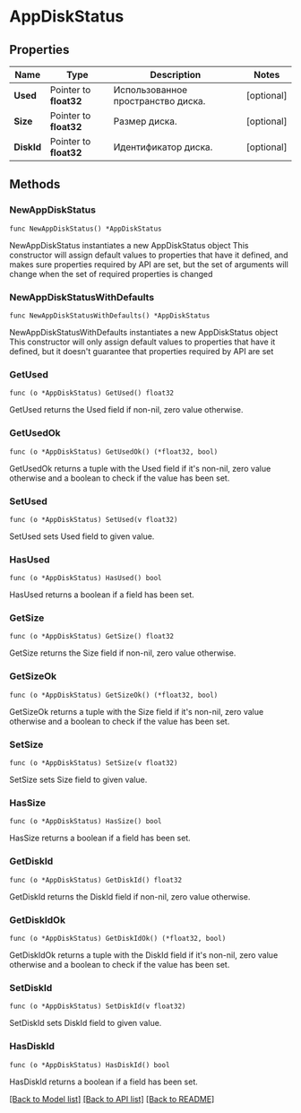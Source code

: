 # AppDiskStatus

## Properties

Name | Type | Description | Notes
------------ | ------------- | ------------- | -------------
**Used** | Pointer to **float32** | Использованное пространство диска. | [optional] 
**Size** | Pointer to **float32** | Размер диска. | [optional] 
**DiskId** | Pointer to **float32** | Идентификатор диска. | [optional] 

## Methods

### NewAppDiskStatus

`func NewAppDiskStatus() *AppDiskStatus`

NewAppDiskStatus instantiates a new AppDiskStatus object
This constructor will assign default values to properties that have it defined,
and makes sure properties required by API are set, but the set of arguments
will change when the set of required properties is changed

### NewAppDiskStatusWithDefaults

`func NewAppDiskStatusWithDefaults() *AppDiskStatus`

NewAppDiskStatusWithDefaults instantiates a new AppDiskStatus object
This constructor will only assign default values to properties that have it defined,
but it doesn't guarantee that properties required by API are set

### GetUsed

`func (o *AppDiskStatus) GetUsed() float32`

GetUsed returns the Used field if non-nil, zero value otherwise.

### GetUsedOk

`func (o *AppDiskStatus) GetUsedOk() (*float32, bool)`

GetUsedOk returns a tuple with the Used field if it's non-nil, zero value otherwise
and a boolean to check if the value has been set.

### SetUsed

`func (o *AppDiskStatus) SetUsed(v float32)`

SetUsed sets Used field to given value.

### HasUsed

`func (o *AppDiskStatus) HasUsed() bool`

HasUsed returns a boolean if a field has been set.

### GetSize

`func (o *AppDiskStatus) GetSize() float32`

GetSize returns the Size field if non-nil, zero value otherwise.

### GetSizeOk

`func (o *AppDiskStatus) GetSizeOk() (*float32, bool)`

GetSizeOk returns a tuple with the Size field if it's non-nil, zero value otherwise
and a boolean to check if the value has been set.

### SetSize

`func (o *AppDiskStatus) SetSize(v float32)`

SetSize sets Size field to given value.

### HasSize

`func (o *AppDiskStatus) HasSize() bool`

HasSize returns a boolean if a field has been set.

### GetDiskId

`func (o *AppDiskStatus) GetDiskId() float32`

GetDiskId returns the DiskId field if non-nil, zero value otherwise.

### GetDiskIdOk

`func (o *AppDiskStatus) GetDiskIdOk() (*float32, bool)`

GetDiskIdOk returns a tuple with the DiskId field if it's non-nil, zero value otherwise
and a boolean to check if the value has been set.

### SetDiskId

`func (o *AppDiskStatus) SetDiskId(v float32)`

SetDiskId sets DiskId field to given value.

### HasDiskId

`func (o *AppDiskStatus) HasDiskId() bool`

HasDiskId returns a boolean if a field has been set.


[[Back to Model list]](../README.md#documentation-for-models) [[Back to API list]](../README.md#documentation-for-api-endpoints) [[Back to README]](../README.md)



